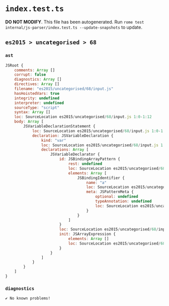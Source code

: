# `index.test.ts`

**DO NOT MODIFY**. This file has been autogenerated. Run `rome test internal/js-parser/index.test.ts --update-snapshots` to update.

## `es2015 > uncategorised > 68`

### `ast`

```javascript
JSRoot {
	comments: Array []
	corrupt: false
	diagnostics: Array []
	directives: Array []
	filename: "es2015/uncategorised/68/input.js"
	hasHoistedVars: true
	integrity: undefined
	interpreter: undefined
	sourceType: "script"
	syntax: Array []
	loc: SourceLocation es2015/uncategorised/68/input.js 1:0-1:12
	body: Array [
		JSVariableDeclarationStatement {
			loc: SourceLocation es2015/uncategorised/68/input.js 1:0-1:12
			declaration: JSVariableDeclaration {
				kind: "var"
				loc: SourceLocation es2015/uncategorised/68/input.js 1:0-1:12
				declarations: Array [
					JSVariableDeclarator {
						id: JSBindingArrayPattern {
							rest: undefined
							loc: SourceLocation es2015/uncategorised/68/input.js 1:4-1:7
							elements: Array [
								JSBindingIdentifier {
									name: "a"
									loc: SourceLocation es2015/uncategorised/68/input.js 1:5-1:6 (a)
									meta: JSPatternMeta {
										optional: undefined
										typeAnnotation: undefined
										loc: SourceLocation es2015/uncategorised/68/input.js 1:5-1:6
									}
								}
							]
						}
						loc: SourceLocation es2015/uncategorised/68/input.js 1:4-1:12
						init: JSArrayExpression {
							elements: Array []
							loc: SourceLocation es2015/uncategorised/68/input.js 1:10-1:12
						}
					}
				]
			}
		}
	]
}
```

### `diagnostics`

```
✔ No known problems!

```
